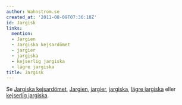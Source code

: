 ```yaml
---
author: Wahnstrom.se
created_at: '2011-08-09T07:36:18Z'
id: Jargisk
links:
  mention:
  - Jargien
  - Jargiska kejsardömet
  - jargier
  - jargiska
  - kejserlig jargiska
  - lägre jargiska
title: Jargisk
---
```


Se [Jargiska kejsardömet], [Jargien], [jargier], [jargiska], [lägre jargiska] eller [kejserlig
jargiska].

  [Jargiska kejsardömet]: Jargiska_kejsardömet
  [Jargien]: Jargien
  [jargier]: jargier
  [jargiska]: jargiska
  [lägre jargiska]: lägre_jargiska
  [kejserlig jargiska]: kejserlig_jargiska